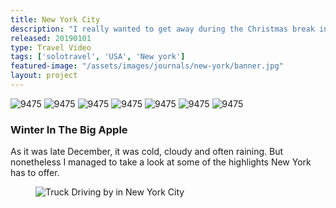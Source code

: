 ```yaml
---
title: New York City
description: "I really wanted to get away during the Christmas break in 2018. After some consideration, I booked tickets to New York City and packed my bag! Here are some impressions of my solo trip."
released: 20190101
type: Travel Video
tags: ['solotravel', 'USA', 'New york']
featured-image: "/assets/images/journals/new-york/banner.jpg"
layout: project
---
```

<div class="flickity_container">
    <img src="{{ site.url }}/assets/images/journals/new-york/DSC04599.jpg" alt="9475" />
    <img src="{{ site.url }}/assets/images/journals/new-york/DSC04683.jpg" alt="9475" />
    <img src="{{ site.url }}/assets/images/journals/new-york/DSC04724.jpg" alt="9475" />
    <img src="{{ site.url }}/assets/images/journals/new-york/DSC04762.jpg" alt="9475" />
    <img src="{{ site.url }}/assets/images/journals/new-york/DSC04843.jpg" alt="9475" />
    <img src="{{ site.url }}/assets/images/journals/new-york/DSC04853.jpg" alt="9475" />
    <img src="{{ site.url }}/assets/images/journals/new-york/DSC04857.jpg" alt="9475" />
</div>

<div class="full-width-container has-padding">
    <article class="text-block flex">
        <div class="half">
            <h3>Winter In The Big Apple</h3>
        </div>
        <div class="half">
            <p>As it was late December, it was cold, cloudy and often raining. But nonetheless I managed to take a look at some of the highlights New York has to offer.</p>
        </div>
    </article>
</div>

<figure class="imagelist">
    <img src="{{ site.url }}/assets/images/journals/new-york/modern-architecture.jpg" alt="Truck Driving by in New York City" />
</figure>